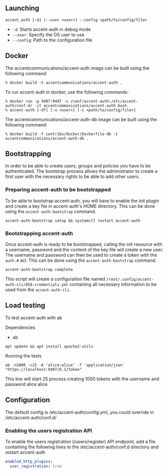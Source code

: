 ## Launching

```shell
accent_auth [-d] [--user <user>] --config <path/to/config/file>
```

* `-d`: Starts accent-auth in debug mode
* `--user`: Specify the OS user to use
* `--config`: Path to the configuration file

## Docker

The accentcommunications/accent-auth image can be built using the following command:

    % docker build -t accentcommunications/accent-auth .

To run accent-auth in docker, use the following commands:

    % docker run -p 9497:9497 -v /conf/accent-auth:/etc/accent-auth/conf.d/ -it accentcommunications/accent-auth bash
    % accent-auth [-df] [-u <user>] [-c <path/to/config/file>]

The accentcommunications/accent-auth-db image can be built using the following command:

    % docker build -f contribs/docker/Dockerfile-db -t accentcommunications/accent-auth-db .

## Bootstrapping

In order to be able to create users, groups and policies you have to be authenticated. The bootstrap
process allows the administrator to create a first user with the necessary rights to be able to add
other users.

### Preparing accent-auth to be bootstrapped

To be able to bootstrap accent-auth, you will have to enable the init plugin and create a key file in
accent-auth's HOME directory. This can be done using the `accent-auth-bootstrap` command.

```shell
accent-auth-bootstrap setup && systemctl restart accent-auth
```

### Bootstrapping accent-auth

Once accent-auth is ready to be bootstrapped, calling the init resource with a username, password and
the content of the key file will create a new user. The username and password can then be used to create
a token with the `auth.#` acl. This can be done using the `accent-auth-bootstrap` command.

```shell
accent-auth-bootstrap complete
```

This script will create a configuration file named `/root/.config/accent-auth-cli/050-credentials.yml`
containing all necessary information to be used from the `accent-auth-cli`.

## Load testing

To test accent-auth with ab

Dependencies

* ab

```shell
apt update && apt install apache2-utils
```

Running the tests

```shell
ab -n1000 -c25 -A 'alice:alice' -T 'application/json' "https://localhost:9497/0.1/token"
```

This line will start 25 process creating 1000 tokens with the username and password alice alice

## Configuration

The default config is /etc/accent-auth/config.yml, you could override in /etc/accent-auth/conf.d/

### Enabling the users registration API

To enable the users registration (/users/register) API endpoint, add a file containing the following lines to the /etc/accent-auth/conf.d directory and restart accent-auth

```yaml
enabled_http_plugins:
  user_registration: true
```
